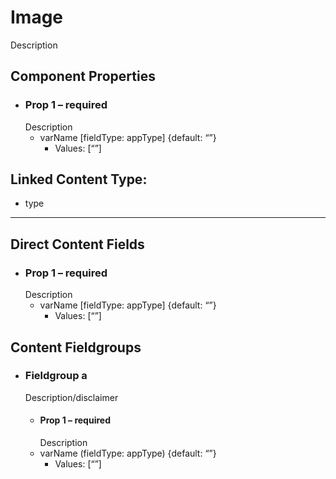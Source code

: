 # Image

Description

## Component Properties

- ### Prop 1 – required
  Description
  - varName [fieldType: appType] {default: “”}
    - Values: [“”]

## Linked Content Type:

- type

---

## Direct Content Fields

- ### Prop 1 – required
  Description
  - varName [fieldType: appType] {default: “”}
    - Values: [“”]

## Content Fieldgroups

- ### Fieldgroup a

  Description/disclaimer

  - #### Prop 1 – required
    Description
  - varName (fieldType: appType) {default: “”}
    - Values: [“”]

